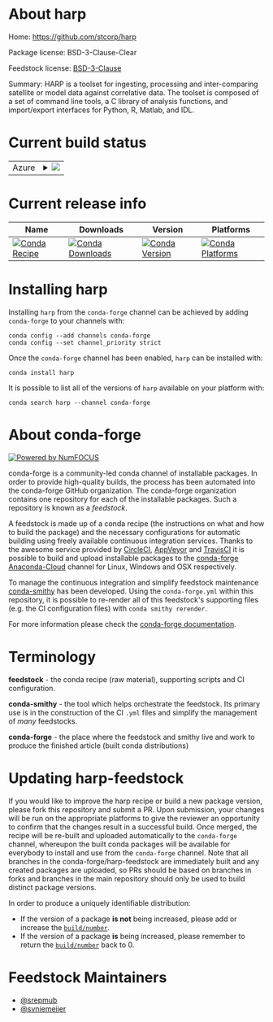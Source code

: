 About harp
==========

Home: https://github.com/stcorp/harp

Package license: BSD-3-Clause-Clear

Feedstock license: [BSD-3-Clause](https://github.com/conda-forge/harp-feedstock/blob/main/LICENSE.txt)

Summary: HARP is a toolset for ingesting, processing and inter-comparing satellite or model data against correlative data. The toolset is composed of a set of command line tools, a C library of analysis functions, and import/export interfaces for Python, R, Matlab, and IDL.

Current build status
====================


<table>
    
  <tr>
    <td>Azure</td>
    <td>
      <details>
        <summary>
          <a href="https://dev.azure.com/conda-forge/feedstock-builds/_build/latest?definitionId=13569&branchName=main">
            <img src="https://dev.azure.com/conda-forge/feedstock-builds/_apis/build/status/harp-feedstock?branchName=main">
          </a>
        </summary>
        <table>
          <thead><tr><th>Variant</th><th>Status</th></tr></thead>
          <tbody><tr>
              <td>linux_64_python3.10.____cpythonr_base4.0</td>
              <td>
                <a href="https://dev.azure.com/conda-forge/feedstock-builds/_build/latest?definitionId=13569&branchName=main">
                  <img src="https://dev.azure.com/conda-forge/feedstock-builds/_apis/build/status/harp-feedstock?branchName=main&jobName=linux&configuration=linux_64_python3.10.____cpythonr_base4.0" alt="variant">
                </a>
              </td>
            </tr><tr>
              <td>linux_64_python3.10.____cpythonr_base4.1</td>
              <td>
                <a href="https://dev.azure.com/conda-forge/feedstock-builds/_build/latest?definitionId=13569&branchName=main">
                  <img src="https://dev.azure.com/conda-forge/feedstock-builds/_apis/build/status/harp-feedstock?branchName=main&jobName=linux&configuration=linux_64_python3.10.____cpythonr_base4.1" alt="variant">
                </a>
              </td>
            </tr><tr>
              <td>linux_64_python3.7.____cpythonr_base4.0</td>
              <td>
                <a href="https://dev.azure.com/conda-forge/feedstock-builds/_build/latest?definitionId=13569&branchName=main">
                  <img src="https://dev.azure.com/conda-forge/feedstock-builds/_apis/build/status/harp-feedstock?branchName=main&jobName=linux&configuration=linux_64_python3.7.____cpythonr_base4.0" alt="variant">
                </a>
              </td>
            </tr><tr>
              <td>linux_64_python3.7.____cpythonr_base4.1</td>
              <td>
                <a href="https://dev.azure.com/conda-forge/feedstock-builds/_build/latest?definitionId=13569&branchName=main">
                  <img src="https://dev.azure.com/conda-forge/feedstock-builds/_apis/build/status/harp-feedstock?branchName=main&jobName=linux&configuration=linux_64_python3.7.____cpythonr_base4.1" alt="variant">
                </a>
              </td>
            </tr><tr>
              <td>linux_64_python3.8.____cpythonr_base4.0</td>
              <td>
                <a href="https://dev.azure.com/conda-forge/feedstock-builds/_build/latest?definitionId=13569&branchName=main">
                  <img src="https://dev.azure.com/conda-forge/feedstock-builds/_apis/build/status/harp-feedstock?branchName=main&jobName=linux&configuration=linux_64_python3.8.____cpythonr_base4.0" alt="variant">
                </a>
              </td>
            </tr><tr>
              <td>linux_64_python3.8.____cpythonr_base4.1</td>
              <td>
                <a href="https://dev.azure.com/conda-forge/feedstock-builds/_build/latest?definitionId=13569&branchName=main">
                  <img src="https://dev.azure.com/conda-forge/feedstock-builds/_apis/build/status/harp-feedstock?branchName=main&jobName=linux&configuration=linux_64_python3.8.____cpythonr_base4.1" alt="variant">
                </a>
              </td>
            </tr><tr>
              <td>linux_64_python3.9.____cpythonr_base4.0</td>
              <td>
                <a href="https://dev.azure.com/conda-forge/feedstock-builds/_build/latest?definitionId=13569&branchName=main">
                  <img src="https://dev.azure.com/conda-forge/feedstock-builds/_apis/build/status/harp-feedstock?branchName=main&jobName=linux&configuration=linux_64_python3.9.____cpythonr_base4.0" alt="variant">
                </a>
              </td>
            </tr><tr>
              <td>linux_64_python3.9.____cpythonr_base4.1</td>
              <td>
                <a href="https://dev.azure.com/conda-forge/feedstock-builds/_build/latest?definitionId=13569&branchName=main">
                  <img src="https://dev.azure.com/conda-forge/feedstock-builds/_apis/build/status/harp-feedstock?branchName=main&jobName=linux&configuration=linux_64_python3.9.____cpythonr_base4.1" alt="variant">
                </a>
              </td>
            </tr><tr>
              <td>osx_64_python3.10.____cpythonr_base4.0</td>
              <td>
                <a href="https://dev.azure.com/conda-forge/feedstock-builds/_build/latest?definitionId=13569&branchName=main">
                  <img src="https://dev.azure.com/conda-forge/feedstock-builds/_apis/build/status/harp-feedstock?branchName=main&jobName=osx&configuration=osx_64_python3.10.____cpythonr_base4.0" alt="variant">
                </a>
              </td>
            </tr><tr>
              <td>osx_64_python3.10.____cpythonr_base4.1</td>
              <td>
                <a href="https://dev.azure.com/conda-forge/feedstock-builds/_build/latest?definitionId=13569&branchName=main">
                  <img src="https://dev.azure.com/conda-forge/feedstock-builds/_apis/build/status/harp-feedstock?branchName=main&jobName=osx&configuration=osx_64_python3.10.____cpythonr_base4.1" alt="variant">
                </a>
              </td>
            </tr><tr>
              <td>osx_64_python3.7.____cpythonr_base4.0</td>
              <td>
                <a href="https://dev.azure.com/conda-forge/feedstock-builds/_build/latest?definitionId=13569&branchName=main">
                  <img src="https://dev.azure.com/conda-forge/feedstock-builds/_apis/build/status/harp-feedstock?branchName=main&jobName=osx&configuration=osx_64_python3.7.____cpythonr_base4.0" alt="variant">
                </a>
              </td>
            </tr><tr>
              <td>osx_64_python3.7.____cpythonr_base4.1</td>
              <td>
                <a href="https://dev.azure.com/conda-forge/feedstock-builds/_build/latest?definitionId=13569&branchName=main">
                  <img src="https://dev.azure.com/conda-forge/feedstock-builds/_apis/build/status/harp-feedstock?branchName=main&jobName=osx&configuration=osx_64_python3.7.____cpythonr_base4.1" alt="variant">
                </a>
              </td>
            </tr><tr>
              <td>osx_64_python3.8.____cpythonr_base4.0</td>
              <td>
                <a href="https://dev.azure.com/conda-forge/feedstock-builds/_build/latest?definitionId=13569&branchName=main">
                  <img src="https://dev.azure.com/conda-forge/feedstock-builds/_apis/build/status/harp-feedstock?branchName=main&jobName=osx&configuration=osx_64_python3.8.____cpythonr_base4.0" alt="variant">
                </a>
              </td>
            </tr><tr>
              <td>osx_64_python3.8.____cpythonr_base4.1</td>
              <td>
                <a href="https://dev.azure.com/conda-forge/feedstock-builds/_build/latest?definitionId=13569&branchName=main">
                  <img src="https://dev.azure.com/conda-forge/feedstock-builds/_apis/build/status/harp-feedstock?branchName=main&jobName=osx&configuration=osx_64_python3.8.____cpythonr_base4.1" alt="variant">
                </a>
              </td>
            </tr><tr>
              <td>osx_64_python3.9.____cpythonr_base4.0</td>
              <td>
                <a href="https://dev.azure.com/conda-forge/feedstock-builds/_build/latest?definitionId=13569&branchName=main">
                  <img src="https://dev.azure.com/conda-forge/feedstock-builds/_apis/build/status/harp-feedstock?branchName=main&jobName=osx&configuration=osx_64_python3.9.____cpythonr_base4.0" alt="variant">
                </a>
              </td>
            </tr><tr>
              <td>osx_64_python3.9.____cpythonr_base4.1</td>
              <td>
                <a href="https://dev.azure.com/conda-forge/feedstock-builds/_build/latest?definitionId=13569&branchName=main">
                  <img src="https://dev.azure.com/conda-forge/feedstock-builds/_apis/build/status/harp-feedstock?branchName=main&jobName=osx&configuration=osx_64_python3.9.____cpythonr_base4.1" alt="variant">
                </a>
              </td>
            </tr><tr>
              <td>win_64_python3.10.____cpythonr_base4.0</td>
              <td>
                <a href="https://dev.azure.com/conda-forge/feedstock-builds/_build/latest?definitionId=13569&branchName=main">
                  <img src="https://dev.azure.com/conda-forge/feedstock-builds/_apis/build/status/harp-feedstock?branchName=main&jobName=win&configuration=win_64_python3.10.____cpythonr_base4.0" alt="variant">
                </a>
              </td>
            </tr><tr>
              <td>win_64_python3.10.____cpythonr_base4.1</td>
              <td>
                <a href="https://dev.azure.com/conda-forge/feedstock-builds/_build/latest?definitionId=13569&branchName=main">
                  <img src="https://dev.azure.com/conda-forge/feedstock-builds/_apis/build/status/harp-feedstock?branchName=main&jobName=win&configuration=win_64_python3.10.____cpythonr_base4.1" alt="variant">
                </a>
              </td>
            </tr><tr>
              <td>win_64_python3.7.____73_pypyr_base4.0</td>
              <td>
                <a href="https://dev.azure.com/conda-forge/feedstock-builds/_build/latest?definitionId=13569&branchName=main">
                  <img src="https://dev.azure.com/conda-forge/feedstock-builds/_apis/build/status/harp-feedstock?branchName=main&jobName=win&configuration=win_64_python3.7.____73_pypyr_base4.0" alt="variant">
                </a>
              </td>
            </tr><tr>
              <td>win_64_python3.7.____73_pypyr_base4.1</td>
              <td>
                <a href="https://dev.azure.com/conda-forge/feedstock-builds/_build/latest?definitionId=13569&branchName=main">
                  <img src="https://dev.azure.com/conda-forge/feedstock-builds/_apis/build/status/harp-feedstock?branchName=main&jobName=win&configuration=win_64_python3.7.____73_pypyr_base4.1" alt="variant">
                </a>
              </td>
            </tr><tr>
              <td>win_64_python3.7.____cpythonr_base4.0</td>
              <td>
                <a href="https://dev.azure.com/conda-forge/feedstock-builds/_build/latest?definitionId=13569&branchName=main">
                  <img src="https://dev.azure.com/conda-forge/feedstock-builds/_apis/build/status/harp-feedstock?branchName=main&jobName=win&configuration=win_64_python3.7.____cpythonr_base4.0" alt="variant">
                </a>
              </td>
            </tr><tr>
              <td>win_64_python3.7.____cpythonr_base4.1</td>
              <td>
                <a href="https://dev.azure.com/conda-forge/feedstock-builds/_build/latest?definitionId=13569&branchName=main">
                  <img src="https://dev.azure.com/conda-forge/feedstock-builds/_apis/build/status/harp-feedstock?branchName=main&jobName=win&configuration=win_64_python3.7.____cpythonr_base4.1" alt="variant">
                </a>
              </td>
            </tr><tr>
              <td>win_64_python3.8.____cpythonr_base4.0</td>
              <td>
                <a href="https://dev.azure.com/conda-forge/feedstock-builds/_build/latest?definitionId=13569&branchName=main">
                  <img src="https://dev.azure.com/conda-forge/feedstock-builds/_apis/build/status/harp-feedstock?branchName=main&jobName=win&configuration=win_64_python3.8.____cpythonr_base4.0" alt="variant">
                </a>
              </td>
            </tr><tr>
              <td>win_64_python3.8.____cpythonr_base4.1</td>
              <td>
                <a href="https://dev.azure.com/conda-forge/feedstock-builds/_build/latest?definitionId=13569&branchName=main">
                  <img src="https://dev.azure.com/conda-forge/feedstock-builds/_apis/build/status/harp-feedstock?branchName=main&jobName=win&configuration=win_64_python3.8.____cpythonr_base4.1" alt="variant">
                </a>
              </td>
            </tr><tr>
              <td>win_64_python3.9.____cpythonr_base4.0</td>
              <td>
                <a href="https://dev.azure.com/conda-forge/feedstock-builds/_build/latest?definitionId=13569&branchName=main">
                  <img src="https://dev.azure.com/conda-forge/feedstock-builds/_apis/build/status/harp-feedstock?branchName=main&jobName=win&configuration=win_64_python3.9.____cpythonr_base4.0" alt="variant">
                </a>
              </td>
            </tr><tr>
              <td>win_64_python3.9.____cpythonr_base4.1</td>
              <td>
                <a href="https://dev.azure.com/conda-forge/feedstock-builds/_build/latest?definitionId=13569&branchName=main">
                  <img src="https://dev.azure.com/conda-forge/feedstock-builds/_apis/build/status/harp-feedstock?branchName=main&jobName=win&configuration=win_64_python3.9.____cpythonr_base4.1" alt="variant">
                </a>
              </td>
            </tr>
          </tbody>
        </table>
      </details>
    </td>
  </tr>
</table>

Current release info
====================

| Name | Downloads | Version | Platforms |
| --- | --- | --- | --- |
| [![Conda Recipe](https://img.shields.io/badge/recipe-harp-green.svg)](https://anaconda.org/conda-forge/harp) | [![Conda Downloads](https://img.shields.io/conda/dn/conda-forge/harp.svg)](https://anaconda.org/conda-forge/harp) | [![Conda Version](https://img.shields.io/conda/vn/conda-forge/harp.svg)](https://anaconda.org/conda-forge/harp) | [![Conda Platforms](https://img.shields.io/conda/pn/conda-forge/harp.svg)](https://anaconda.org/conda-forge/harp) |

Installing harp
===============

Installing `harp` from the `conda-forge` channel can be achieved by adding `conda-forge` to your channels with:

```
conda config --add channels conda-forge
conda config --set channel_priority strict
```

Once the `conda-forge` channel has been enabled, `harp` can be installed with:

```
conda install harp
```

It is possible to list all of the versions of `harp` available on your platform with:

```
conda search harp --channel conda-forge
```


About conda-forge
=================

[![Powered by
NumFOCUS](https://img.shields.io/badge/powered%20by-NumFOCUS-orange.svg?style=flat&colorA=E1523D&colorB=007D8A)](https://numfocus.org)

conda-forge is a community-led conda channel of installable packages.
In order to provide high-quality builds, the process has been automated into the
conda-forge GitHub organization. The conda-forge organization contains one repository
for each of the installable packages. Such a repository is known as a *feedstock*.

A feedstock is made up of a conda recipe (the instructions on what and how to build
the package) and the necessary configurations for automatic building using freely
available continuous integration services. Thanks to the awesome service provided by
[CircleCI](https://circleci.com/), [AppVeyor](https://www.appveyor.com/)
and [TravisCI](https://travis-ci.com/) it is possible to build and upload installable
packages to the [conda-forge](https://anaconda.org/conda-forge)
[Anaconda-Cloud](https://anaconda.org/) channel for Linux, Windows and OSX respectively.

To manage the continuous integration and simplify feedstock maintenance
[conda-smithy](https://github.com/conda-forge/conda-smithy) has been developed.
Using the ``conda-forge.yml`` within this repository, it is possible to re-render all of
this feedstock's supporting files (e.g. the CI configuration files) with ``conda smithy rerender``.

For more information please check the [conda-forge documentation](https://conda-forge.org/docs/).

Terminology
===========

**feedstock** - the conda recipe (raw material), supporting scripts and CI configuration.

**conda-smithy** - the tool which helps orchestrate the feedstock.
                   Its primary use is in the construction of the CI ``.yml`` files
                   and simplify the management of *many* feedstocks.

**conda-forge** - the place where the feedstock and smithy live and work to
                  produce the finished article (built conda distributions)


Updating harp-feedstock
=======================

If you would like to improve the harp recipe or build a new
package version, please fork this repository and submit a PR. Upon submission,
your changes will be run on the appropriate platforms to give the reviewer an
opportunity to confirm that the changes result in a successful build. Once
merged, the recipe will be re-built and uploaded automatically to the
`conda-forge` channel, whereupon the built conda packages will be available for
everybody to install and use from the `conda-forge` channel.
Note that all branches in the conda-forge/harp-feedstock are
immediately built and any created packages are uploaded, so PRs should be based
on branches in forks and branches in the main repository should only be used to
build distinct package versions.

In order to produce a uniquely identifiable distribution:
 * If the version of a package **is not** being increased, please add or increase
   the [``build/number``](https://docs.conda.io/projects/conda-build/en/latest/resources/define-metadata.html#build-number-and-string).
 * If the version of a package **is** being increased, please remember to return
   the [``build/number``](https://docs.conda.io/projects/conda-build/en/latest/resources/define-metadata.html#build-number-and-string)
   back to 0.

Feedstock Maintainers
=====================

* [@srepmub](https://github.com/srepmub/)
* [@svniemeijer](https://github.com/svniemeijer/)

